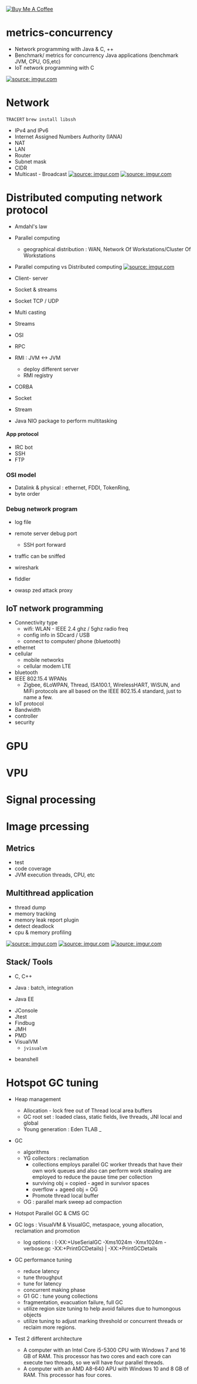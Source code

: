 <a href="https://www.buymeacoffee.com/hientech" target="_blank"><img src="https://img.shields.io/badge/-buy_me_a%C2%A0coffee-gray?logo=buy-me-a-coffee" alt="Buy Me A Coffee"></a>
  <br>
# metrics-concurrency
- Network programming with Java & C, ++ 
- Benchmark/ metrics for concurrency Java applications 
(benchmark JVM, CPU, OS,etc)
- IoT network programming with C 


<a href="https://imgur.com/sZFgJGx"><img src="https://i.imgur.com/sZFgJGx.png" title="source: imgur.com" /></a>

# Network 
`TRACERT`
`brew install libssh`
- IPv4 and IPv6
- Internet Assigned Numbers Authority (IANA)
- NAT 
- LAN 
- Router 
- Subnet mask 
- CIDR 
- Multicast - Broadcast 
<a href="https://imgur.com/FntW68k"><img src="https://i.imgur.com/FntW68k.png" title="source: imgur.com" /></a>
<a href="https://imgur.com/u1eddZe"><img src="https://i.imgur.com/u1eddZe.png" title="source: imgur.com" /></a>
# Distributed computing network protocol 
+ Amdahl's law

+ Parallel computing
    + geographical distribution : WAN, Network Of Workstations/Cluster Of Workstations

+ Parallel computing vs Distributed computing 
<a href="https://imgur.com/0oQG5QJ"><img src="https://i.imgur.com/0oQG5QJ.png" title="source: imgur.com" /></a>

+ Client- server
+ Socket & streams
+ Socket TCP / UDP
+ Multi casting 
+ Streams
+ OSI
+ RPC 
+ RMI : JVM <-> JVM
    + deploy different server 
    + RMI registry 
    
+ CORBA
+ Socket
+ Stream 
+ Java NIO package to perform multitasking 
#### App protocol 
+ IRC bot 
+ SSH 
+ FTP 

### OSI model 
- Datalink & physical : ethernet, FDDI, TokenRing, 
- byte order 

### Debug network program
- log file 
- remote server debug port 
    - SSH port forward

- traffic can be sniffed
- wireshark
- fiddler
- owasp zed attack proxy 


## IoT network programming 
- Connectivity type 
    - wifi: WLAN - IEEE 2.4 ghz / 5ghz radio freq
    - config info in SDcard / USB 
    - connect to computer/ phone (bluetooth)
- ethernet 
- cellular 
    - mobile networks 
    - cellular modem LTE 
- bluetooth   
- IEEE 802.15.4 WPANs 
    -  Zigbee, 6LoWPAN, Thread, ISA100.1, WirelessHART, WiSUN, and MiFi protocols are all based on the IEEE 802.15.4 standard, just to name a few.
- IoT protocol 
- Bandwidth 
- controller 
- security 


# GPU 

# VPU


# Signal processing 

# Image prcessing 



## Metrics 
+ test
+ code coverage 
+ JVM execution threads, CPU, etc

## Multithread application 
- thread dump 
- memory tracking 
- memory leak report plugin 
- detect deadlock 
- cpu & memory profiling 

<a href="https://imgur.com/nPlmfoN"><img src="https://i.imgur.com/nPlmfoN.png" title="source: imgur.com" /></a>
<a href="https://imgur.com/z8BHas0"><img src="https://i.imgur.com/z8BHas0.png" title="source: imgur.com" /></a>
<a href="https://imgur.com/qop5GFz"><img src="https://i.imgur.com/qop5GFz.png" title="source: imgur.com" /></a>




## Stack/ Tools 
- C, C++ 
+ Java : batch, integration 
- Java EE 
+ JConsole 
+ Jtest
+ Findbug 
+ JMH 
+ PMD
+ VisualVM
    + `jvisualvm` 
- beanshell 



# Hotspot GC tuning 
+ Heap management 
    + Allocation - lock free out of Thread local area buffers 
    + GC root set : loaded class, static fields, live threads, JNI local and global
    + Young generation : Eden TLAB _ 
+ GC 
    + algorithms 
    + YG collectors : reclamation
        + collections employs parallel GC worker threads that have their own work queues and also can perform work stealing are employed to reduce the pause time per collection
        + surviving obj = copied - aged in survivor spaces 
        + overflow + ageed obj = OG 
        + Promote thread local buffer 
    + OG : parallel mark sweep ad compaction
+ Hotspot Parallel GC & CMS GC 
+ GC logs : VisualVM & VisualGC, metaspace, young allocation, reclamation and promotion
    + log options : (-XX:+UseSerialGC -Xms1024m -Xmx1024m -verbose:gc -XX:+PrintGCDetails) | -XX:+PrintGCDetails
+ GC performance tuning 
  + reduce latency 
  + tune throughput 
  + tune for latency 
  + concurrent making phase 
  + G1 GC : tune young collections 
  + fragmentation, evacuation failure, full GC 
  + utilize region size tuning to help avoid failures due to humongous objects 
  + utilize tuning to adjust marking threshold or concurrent threads or reclaim more regions.



+ Test 2 different architecture
    + A  computer with an Intel Core i5-5300 CPU with Windows 7 and 16 GB of RAM. This processor has two cores and each core can execute two threads, so we will have four parallel threads.
    + A computer with an AMD A8-640 APU with Windows 10 and 8 GB of RAM. This processor has four cores.


    

